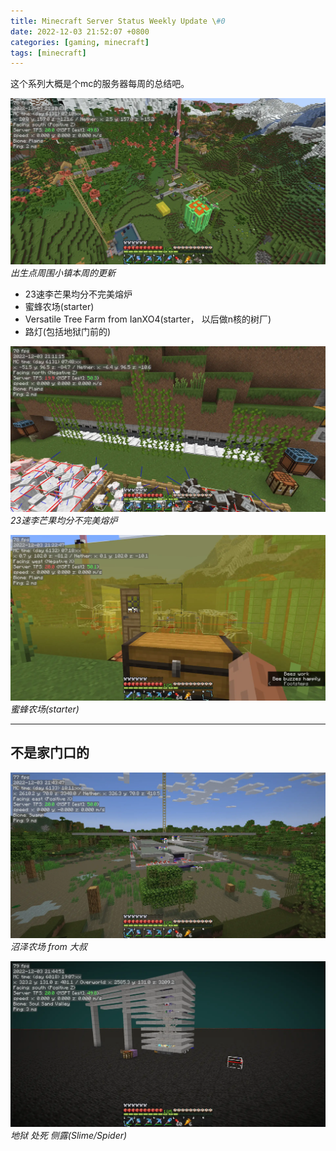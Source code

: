 ```yaml
---
title: Minecraft Server Status Weekly Update \#0
date: 2022-12-03 21:52:07 +0800
categories: [gaming, minecraft]
tags: [minecraft]
---
```


这个系列大概是个mc的服务器每周的总结吧。

![overview](/assets/img/minecraft/2022-12-03_21.10.43.webp)
_出生点周围小镇本周的更新_
- 23速李芒果均分不完美熔炉
- 蜜蜂农场(starter)
- Versatile Tree Farm from IanXO4(starter， 以后做n核的树厂)
- 路灯(包括地狱门前的)

![furnace](/assets/img/minecraft/2022-12-03_21.11.15.webp)
_23速李芒果均分不完美熔炉_

![bee farm](/assets/img/minecraft/2022-12-03_21.22.47.webp)
_蜜蜂农场(starter)_

***

## 不是家门口的

![Swamp Farm](/assets/img/minecraft/2022-12-03_21.43.47.webp)
_沼泽农场 from 大叔_

![Swamp Farm](/assets/img/minecraft/2022-12-03_21.44.52.webp)
_地狱 处死 侧露(Slime/Spider)_